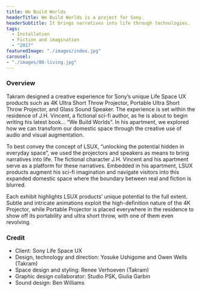 ```yaml
---
title: We Build Worlds
headerTitle: We Build Worlds is a project for Sony.
headerSubtitle: It brings narratives into life through technologies.
tags:
  - Installation
  - Fiction and imagination
  - "2017"
featuredImage: "./images/index.jpg"
carousel:
- "./images/00-living.jpg"
---
```


### Overview

Takram designed a creative experience for Sony’s unique Life Space UX products such as 4K Ultra Short Throw Projector, Portable Ultra Short Throw Projector, and Glass Sound Speaker. The experience is set within the residence of J.H. Vincent, a fictional sci-fi author, as he is about to begin writing his latest book… “We Build Worlds”. In his apartment, we explored how we can transform our domestic space through the creative use of audio and visual augmentation.

To best convey the concept of LSUX, “unlocking the potential hidden in everyday space”, we used the projectors and speakers as means to bring narratives into life. The fictional character J.H. Vincent and his apartment serve as a platform for these narratives. Embedded in his apartment, LSUX products augment his sci-fi imagination and navigate visitors into this expanded domestic space where the boundary between real and fiction is blurred.

Each exhibit highlights LSUX products’ unique potential to the full extent. Subtle and intricate animations exploit the high-definition nature of the 4K Projector, while Portable Projector is placed everywhere in the residence to show off its portability and ultra short throw, with one of them even revolving.

### Credit

* Client: Sony Life Space UX
* Design, technology and direction: Yosuke Ushigome and Owen Wells (Takram)
* Space design and styling: Renee Verhoeven (Takram)
* Graphic design collaborator: Studio PSK, Giulia Garbin
* Sound design: Ben Williams
